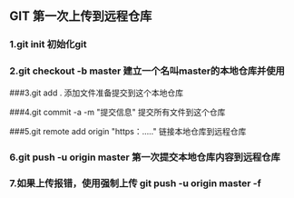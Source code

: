 ## GIT 第一次上传到远程仓库

### 1.git init 初始化git

### 2.git checkout -b master  建立一个名叫master的本地仓库并使用

###3.git add .  添加文件准备提交到这个本地仓库

###4.git commit -a -m "提交信息"  提交所有文件到这个仓库

###5.git remote add origin "https：….."  链接本地仓库到远程仓库

### 6.git push -u origin master  第一次提交本地仓库内容到远程仓库

### 7.如果上传报错，使用强制上传 git push -u origin master -f



